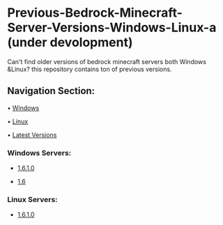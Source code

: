 # Previous-Bedrock-Minecraft-Server-Versions-Windows-Linux-a (under devolopment)
Can't find older versions of bedrock minecraft servers both Windows &Linux? this repository contains ton of previous versions.

## Navigation Section:
• [Windows](#Windows-Servers)

• [Linux](#Linux-Servers) 

• [Latest Versions](https://www.minecraft.net/en-us/download/server/bedrock)

<a name="Windows-Servers"></a> 
### Windows Servers:
* [1.6.1.0](https://minecraft.net/bedrockdedicatedserver/bin-win/bedrock-server-1.6.1.0.zip)

* [1.6]()

<a name="Linux-Servers"></a> 
### Linux Servers:
* [1.6.1.0](https://minecraft.net/bedrockdedicatedserver/bin-linux/bedrock-server-1.6.1.0.zip)
